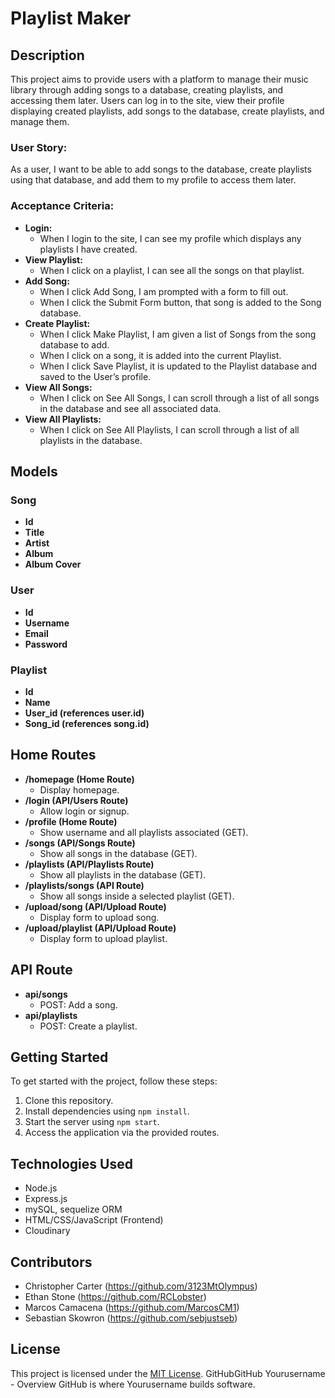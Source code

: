 # Playlist Maker
## Description
This project aims to provide users with a platform to manage their music library through adding songs to a database, creating playlists, and accessing them later. Users can log in to the site, view their profile displaying created playlists, add songs to the database, create playlists, and manage them.
### User Story:
As a user, I want to be able to add songs to the database, create playlists using that database, and add them to my profile to access them later.
### Acceptance Criteria:
- **Login:**
  - When I login to the site, I can see my profile which displays any playlists I have created.
- **View Playlist:**
  - When I click on a playlist, I can see all the songs on that playlist.
- **Add Song:**
  - When I click Add Song, I am prompted with a form to fill out.
  - When I click the Submit Form button, that song is added to the Song database.
- **Create Playlist:**
  - When I click Make Playlist, I am given a list of Songs from the song database to add.
  - When I click on a song, it is added into the current Playlist.
  - When I click Save Playlist, it is updated to the Playlist database and saved to the User’s profile.
- **View All Songs:**
  - When I click on See All Songs, I can scroll through a list of all songs in the database and see all associated data.
- **View All Playlists:**
  - When I click on See All Playlists, I can scroll through a list of all playlists in the database.
## Models
### Song
- **Id**
- **Title**
- **Artist**
- **Album**
- **Album Cover**
### User
- **Id**
- **Username**
- **Email**
- **Password**
### Playlist
- **Id**
- **Name**
- **User_id (references user.id)**
- **Song_id (references song.id)**
## Home Routes
- **/homepage (Home Route)**
  - Display homepage.
- **/login (API/Users Route)**
  - Allow login or signup.
- **/profile (Home Route)**
  - Show username and all playlists associated (GET).
- **/songs (API/Songs Route)**
  - Show all songs in the database (GET).
- **/playlists (API/Playlists Route)**
  - Show all playlists in the database (GET).
- **/playlists/songs (API Route)**
  - Show all songs inside a selected playlist (GET).
- **/upload/song (API/Upload Route)**
  - Display form to upload song.
- **/upload/playlist (API/Upload Route)**
  - Display form to upload playlist.
## API Route
- **api/songs**
  - POST: Add a song.
- **api/playlists**
  - POST: Create a playlist.
## Getting Started
To get started with the project, follow these steps:
1. Clone this repository.
2. Install dependencies using `npm install`.
3. Start the server using `npm start`.
4. Access the application via the provided routes.
## Technologies Used
- Node.js
- Express.js
- mySQL, sequelize ORM
- HTML/CSS/JavaScript (Frontend)
- Cloudinary
## Contributors
- Christopher Carter (https://github.com/3123MtOlympus)
- Ethan Stone (https://github.com/RCLobster)
- Marcos Camacena (https://github.com/MarcosCM1)
- Sebastian Skowron (https://github.com/sebjustseb)
## License
This project is licensed under the [MIT License](LICENSE).
GitHubGitHub
Yourusername - Overview
GitHub is where Yourusername builds software.
